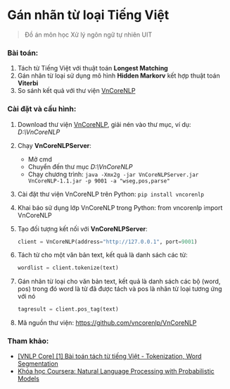 # Gán nhãn từ loại Tiếng Việt
> Đồ án môn học Xử lý ngôn ngữ tự nhiên UIT

### Bài toán:

1. Tách từ Tiếng Việt với thuật toán **Longest Matching**
2. Gán nhãn từ loại sử dụng mô hình **Hidden Markorv** kết hợp thuật toán **Viterbi**
3. So sánh kết quả với thư viện [VnCoreNLP](https://github.com/vncorenlp/VnCoreNLP)

### Cài đặt và cấu hình:

1. Download thư viện [VnCoreNLP](https://drive.google.com/file/d/1CQAwUkjzVkIVqjoNCX0-EpFL9hfuCI2H/view?usp=sharing), giải nén vào thư mục, ví dụ: *D:\VnCoreNLP*
2. Chạy **VnCoreNLPServer**:

    - Mở cmd
    - Chuyển đến thư mục *D:\VnCoreNLP*
    - Chạy chương trình: `java -Xmx2g -jar VnCoreNLPServer.jar VnCoreNLP-1.1.jar -p 9001 -a "wseg,pos,parse"`

3. Cài đặt thư viện VnCoreNLP trên Python: `pip install vncorenlp`
4. Khai báo sử dụng lớp VnCoreNLP trong Python:
   from vncorenlp import VnCoreNLP
5. Tạo đối tượng kết nối với **VnCoreNLPServer**:
    ```python
    client = VnCoreNLP(address="http://127.0.0.1", port=9001)
    ```
6. Tách từ cho một văn bản text, kết quả là danh sách các từ:
    ```python
    wordlist = client.tokenize(text)
    ```
7. Gán nhãn từ loại cho văn bản text, kết quả là danh sách các bộ (word, pos) trong đó word là từ đã được tách và pos là nhãn từ loại tương ứng với nó
    ```python
    tagresult = client.pos_tag(text)
    ```
8. Mã nguồn thư viện: https://github.com/vncorenlp/VnCoreNLP

### Tham khảo:

-   [[VNLP Core] [1] Bài toán tách từ tiếng Việt - Tokenization, Word Segmentation](https://forum.machinelearningcoban.com/t/vnlp-core-1-bai-toan-tach-tu-tieng-viet-tokenization-word-segmentation/2002)
-   [Khóa học Coursera: Natural Language Processing with Probabilistic Models](https://www.coursera.org/learn/probabilistic-models-in-nlp)
